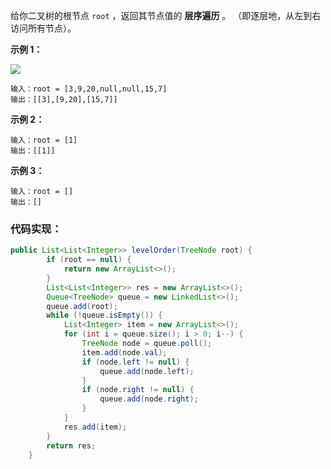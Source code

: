 
给你二叉树的根节点 `root` ，返回其节点值的 **层序遍历** 。 （即逐层地，从左到右访问所有节点）。

**示例 1：**

![](https://assets.leetcode.com/uploads/2021/02/19/tree1.jpg)

```
输入：root = [3,9,20,null,null,15,7]
输出：[[3],[9,20],[15,7]]
```

**示例 2：**

```
输入：root = [1]
输出：[[1]]
```

**示例 3：**

```
输入：root = []
输出：[]
```

### 代码实现：
```java
public List<List<Integer>> levelOrder(TreeNode root) {
        if (root == null) {
            return new ArrayList<>();
        }
        List<List<Integer>> res = new ArrayList<>();
        Queue<TreeNode> queue = new LinkedList<>();
        queue.add(root);
        while (!queue.isEmpty()) {
            List<Integer> item = new ArrayList<>();
            for (int i = queue.size(); i > 0; i--) {
                TreeNode node = queue.poll();
                item.add(node.val);
                if (node.left != null) {
                    queue.add(node.left);
                }
                if (node.right != null) {
                    queue.add(node.right);
                }
            }
            res.add(item);
        }
        return res;
    }
```
